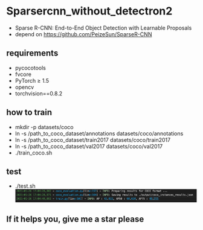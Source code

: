 # Sparsercnn_without_detectron2
- Sparse R-CNN: End-to-End Object Detection with Learnable Proposals
- depend on https://github.com/PeizeSun/SparseR-CNN
## requirements
- pycocotools
- fvcore
- PyTorch ≥ 1.5
- opencv
- torchvision==0.8.2

## how to train
- mkdir -p datasets/coco
- ln -s /path_to_coco_dataset/annotations datasets/coco/annotations
- ln -s /path_to_coco_dataset/train2017 datasets/coco/train2017
- ln -s /path_to_coco_dataset/val2017 datasets/coco/val2017
- ./train_coco.sh

## test
- ./test.sh
![](images/test.png)

## If it helps you, give me a star please
